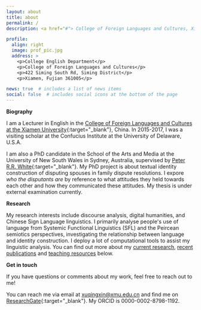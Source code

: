 ```yaml
---
layout: about
title: about
permalink: /
description: <a href="#"> College of Foreign Languages and Cultures, Xiamen University</a>. email: xuqingxin@xmu.edu.cn

profile:
  align: right
  image: prof_pic.jpg
  address: >
    <p>College English Department</p>
    <p>College of Foreign Languages and Cultures</p>
    <p>422 Siming South Rd, Siming District</p>
    <p>Xiamen, Fujian 361005</p>

news: true  # includes a list of news items
social: false  # includes social icons at the bottom of the page
---
```

**Biography**

I am a Lecturer in English in the [College of Foreign Languages and Cultures at the Xiamen University](https://cflc.xmu.edu.cn){:target="\_blank"}, China. In 2015-2017, I was a visiting scholar at the Confucius Institute at the University of Delaware, U.S.A. 

I am also a PhD candidate in the School of the Arts and Media at the University of New South Wales in Sydney, Australia, supervised by [Peter R.R. White](http://prrwhite.info){:target="\_blank"}. My PhD project is about textual identity construction of disputing spouses in family dispute resolutions. I expore *who the disputants are* by reference to what attitudes they held towards each other and how they communicated these attitudes. My thesis is under external examination currently.

**Research**

My research interests include discourse analysis, digital humanities, and Chinese Sign Language linguistics. I primarily analyse people's use of language from Systemic Functional Linguistics (SFL) and the Peircean semiotics perspectives, investigating the relationship between language and identity construction. I deploy a lot of computational tools to assist my linguistic analysis. You can find out more about my [current research](/xu-qingxin.github.io/currentresearch/), [recent publications](/xu-qingxin.github.io/publications/) and [teaching resources](/xu-qingxin.github.io/teachingresources/) below.


**Get in touch**

If you have questions or comments about my work, feel free to reach out to me!

You can reach me via email at xuqingxin@xmu.edu.cn and find me on [ResearchGate](https://www.researchgate.net/profile/Qingxin-Xu){:target="\_blank"}. My ORCID is 0000-0002-8798-1192.
